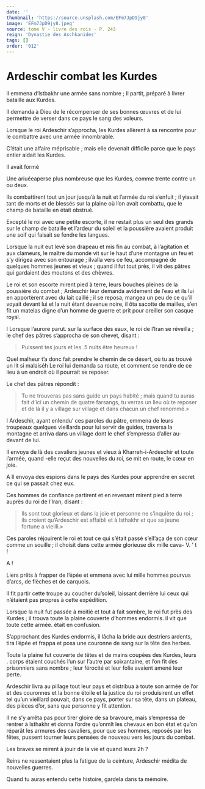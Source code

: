 ```yaml
---
date: ''
thumbnail: 'https://source.unsplash.com/EFm7JpD9jy8'
image: 'EFm7JpD9jy8.jpeg'
source: tome V - livre des rois - P. 243
reign: 'Dynastie des Aschkanides'
tags: []
order: '012'
---
```


# Ardeschir combat les Kurdes

Il emmena d’lstbakhr une armée sans nombre ; il partit, préparé à livrer bataille aux Kurdes.

Il demanda à Dieu de le récompenser de ses bonnes œuvres et de lui permettre de verser dans ce pays le sang des voleurs.

Lorsque le roi Ardeschir s’approcha, les Kurdes allèrent à sa rencontre pour le combattre avec une armée innombrable.

C’était une alfaire méprisable ; mais elle devenait difficile parce que le pays entier aidait les Kurdes.

Il avait formé

Une ariuéeaperse plus nombreuse que les Kurdes, comme trente contre un ou deux.

Ils combattirent tout un jour jusqu’à la nuit et l’armée du roi s’enfuit ; il yiavait tant de morts et de blessés sur la plaine où l’on avait combattu, que le champ de bataille en était obstrué.

Excepté le roi avec une petite escorte, il ne restait plus un seul des grands sur le champ de bataille et l’ardeur du soleil et la poussière avaient produit une soif qui faisait se fendre les langues.

Lorsque la nuit eut levé son drapeau et mis fin au combat, à l’agitation et aux clameurs, le maître du monde vit sur le haut d’une montagne un feu et s’y dirigea avec son entourage ; ilvalla vers ce feu, accompagné de quelques hommes jeunes et vieux ; quand il fut tout près, il vit des pâtres qui gardaient des moutons et des chèvres.

Le roi et son escorte mirent pied à terre, leurs bouches pleines de la poussière du combat ; Ardeschir leur demanda avidement de l’eau et ils lui en apportèrent avec du lait caillé ; il se reposa, mangea un peu de ce qu’il voyait devant lui et la nuit étant devenue noire, il ôta sacotte de mailles, s’en fit un matelas digne d’un homme de guerre et prit pour oreiller son casque royal.

I Lorsque l’aurore parut. sur la surface des eaux, le roi de l’Iran se réveilla ; le chef des pâtres s’approcha de son chevet, disant :

> Puissent tes jours et les .5 nuits être heureux !

Quel malheur t’a donc fait prendre le chemin de ce désert, où tu as trouvé un lit si malaiséh Le roi lui demanda sa route, et comment se rendre de ce lieu à un endroit où il pourrait se reposer.

Le chef des pâtres répondit :

> Tu ne trouveras pas sans guide un pays habité ; mais quand tu auras fait d’ici un chemin de quatre farsangs, tu verras un lieu où te reposer et de là il y a village sur village et dans chacun un chef renommé.»

I Ardeschir, ayant enlendu’ ces paroles du pâtre, emmena de leurs troupeaux quelques vieillards pour lui servir de guides, traversa la montagne et arriva dans un village dont le chef s’empressa d’aller au-
devant de lui.

Il envoya de là des cavaliers jeunes et vieux à Kharreh-i-Ardeschir et toute l’armée, quand
-elle reçut des nouvelles du roi, se mit en route, le cœur en joie.

A Il envoya des espions dans le pays des Kurdes pour apprendre en secret ce qui se passait chez eux.

Ces hommes de confiance partirent et en revenant mirent pied à terre auprès du roi de l’Iran, disant :

> Ils sont tout glorieux et dans la joie et personne ne s’inquiète du roi ; ils croient qu’Ardeschir est affaibli et à Isthakhr et que sa jeune fortune a vieilli.»

Ces paroles réjouirent le roi et tout ce qui s’était passé s’elI’aça de son cœur comme un souille ; il choisit dans cette armée glorieuse dix mille cava-
V. ’ t !

A !

Liers prêts à frapper de l’épée et emmena avec lui mille hommes pourvus d’arcs, de flèches et de carquois.

Il fit partir cette troupe au coucher du’soleil, laissant derrière lui ceux qui n’étaient pas propres à cette expédition.

Lorsque la nuit fut passée à moitié et tout à fait sombre, le roi fut près des Kurdes ; il trouva toute la plaine couverte d’hommes endormis. il vit que toute cette armée. était en confusion.

S’approchant des Kurdes endormis, il lâcha la bride aux destriers ardents, tira l’épée et frappa et posa une couronne de sang sur la tête des herbes.

Toute la plaine fut couverte de têtes et de mains coupées des Kurdes, leurs
. corps étaient couchés l’un sur l’autre par soixantaine, et l’on fit des prisonniers sans nombre ; leur férocité et leur folie avaient amené leur perte.

Ardeschir livra au pillage tout leur pays et distribua à toute son armée de l’or et des couronnes et la bonne étoile et la justice du roi produisirent un effet tel qu’un vieillard pouvait, dans ce pays, porter sur sa tête, dans un plateau, des pièces d’or, sans que personne y fit attention.

Il ne s’y arrêta pas pour tirer gloire de sa bravoure, mais s’empressa de rentrer à Isthakhr et donna l’ordre qu’onmlt les chevaux en bon état et qu’on réparât les armures des cavaliers, pour que ses hommes, reposés par les fêtes, pussent tourner leurs pensées de nouveau vers les jours du combat.

Les braves se mirent à jouir de la vie et quand leurs 2h ?

Reins ne ressentaient plus la fatigue de la ceinture, Ardeschir médita de nouvelles guerres.

Quand tu auras entendu cette histoire, gardela dans ta mémoire.
